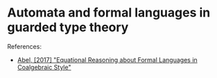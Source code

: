 # Automata and formal languages in guarded type theory

References:

* [Abel, [2017] "Equational Reasoning about Formal Languages in Coalgebraic Style"](https://www.cse.chalmers.se/~abela/jlamp17.pdf)